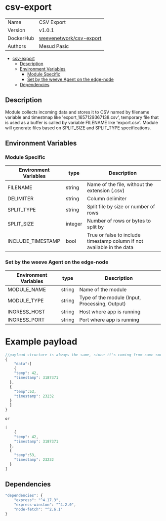 # csv-export

|                |                                                                             |
| -------------- | --------------------------------------------------------------------------- |
| Name           | CSV Export                                                                  |
| Version        | v1.0.1                                                                      |
| DockerHub | [weevenetwork/csv-export](https://hub.docker.com/r/weevenetwork/csv-export) |
| Authors        | Mesud Pasic                                                                 |

- [csv-export](#csv-export)
  - [Description](#description)
  - [Environment Variables](#environment-variables)
    - [Module Specific](#module-specific)
    - [Set by the weeve Agent on the edge-node](#set-by-the-weeve-agent-on-the-edge-node)
  - [Dependencies](#dependencies)

## Description

Module collects incoming data and stores it to CSV named by filename variable and timestmap like 'export_1657129367138.csv', temporary file that is used as a buffer is called by variable FILENAME like 'export.csv'. Module will generate files based on SPLIT_SIZE and SPLIT_TYPE specifications.

## Environment Variables

### Module Specific

| Environment Variables | type    | Description                                                            |
| --------------------- | ------- | ---------------------------------------------------------------------- |
| FILENAME              | string  | Name of the file, without the extension (.csv)                         |
| DELIMITER             | string  | Column delimiter                                                       |
| SPLIT_TYPE            | string  | Split file by size or number of rows                                   |
| SPLIT_SIZE            | integer | Number of rows or bytes to split by                                    |
| INCLUDE_TIMESTAMP     | bool    | True or false to include timestamp column if not available in the data |

### Set by the weeve Agent on the edge-node

| Environment Variables | type   | Description               |
| --------------------- | ------ | ------------------------- |
| MODULE_NAME           | string | Name of the module        |
| MODULE_TYPE           | string | Type of the module (Input, Processing, Output)    |
| INGRESS_HOST          | string | Host where app is running |
| INGRESS_PORT          | string | Port where app is running |

# Example payload

```js
//payload structure is always the same, since it's coming from same source
{
	"data":[
	{
    "temp": 42,
    "timestamp": 3187371
  },
  {
    "temp":53,
    "timestamp": 23232
  }
  ]
}

or

[
	{
    "temp": 42,
    "timestamp": 3187371
  },
  {
    "temp":53,
    "timestamp": 23232
  }
]


```

## Dependencies

```js
"dependencies": {
    "express": "^4.17.3",
    "express-winston": "^4.2.0",
    "node-fetch": "^2.6.1"
}
```
